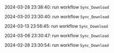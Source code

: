 2024-03-28 23:38:40: run workflow `Sync_Download` 

2024-03-20 23:30:40: run workflow `Sync_Download` 

2024-03-13 23:56:45: run workflow `Sync_Download` 

2024-03-06 23:30:47: run workflow `Sync_Download` 

2024-02-28 23:30:54: run workflow `Sync_Download` 


